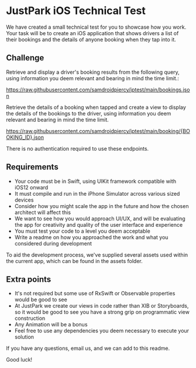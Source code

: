JustPark iOS Technical Test
===========================

We have created a small technical test for you to showcase how you work. Your task will be to create an iOS application that shows drivers a list of their bookings and the details of anyone booking when they tap into it.

Challenge
---------

Retrieve and display a driver's booking results from the following query, using information you deem relevant and bearing in mind the time limit.:

https://raw.githubusercontent.com/samdroidpiercy/jptest/main/bookings.json

Retrieve the details of a booking when tapped and create a view to display the details of the bookings to the driver, using information you deem relevant and bearing in mind the time limit.

https://raw.githubusercontent.com/samdroidpiercy/jptest/main/booking/{BOOKING_ID}.json

There is no authentication required to use these endpoints.

Requirements
------------
- Your code must be in Swift, using UIKit framework compatible with iOS12 onward
- It must compile and run in the iPhone Simulator across various sized devices
- Consider how you might scale the app in the future and how the chosen architect will affect this
- We want to see how you would approach UI/UX, and will be evaluating the app for creativity and quality of the user interface and experience
- You must test your code to a level you deem acceptable
- Write a readme on how you approached the work and what you considered during development

To aid the development process, we've supplied several assets used within the current app, which can be found in the assets folder.


Extra points
------------
- It's not required but some use of RxSwift or Observable properties would be good to see
- At JustPark we create our views in code rather than XIB or Storyboards, so it would be good to see you have a strong grip on programmatic view construction
- Any Animation will be a bonus
- Feel free to use any dependencies you deem necessary to execute your solution

If you have any questions, email us, and we can add to this readme.

Good luck!
